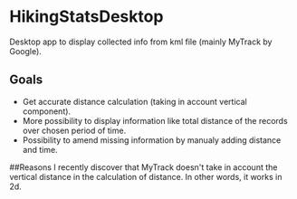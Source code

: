 # HikingStatsDesktop
Desktop app to display collected info from kml file (mainly MyTrack by Google).

## Goals
- Get accurate distance calculation (taking in account vertical component).
- More possibility to display information like total distance of the records over chosen period of time.
- Possibility to amend missing information by manualy adding distance and time.

##Reasons
I recently discover that MyTrack doesn't take in account the vertical distance in the calculation of distance. In other words, it works in 2d.
